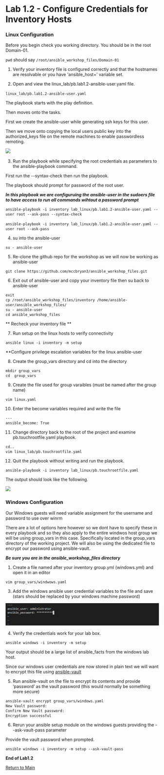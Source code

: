 
# Lab 1.2 - Configure Credentials for Inventory Hosts

### Linux Configuration

Before you begin check you working directory. You should be in the root Domain-01.

```pwd``` should say ```/root/ansible_workshop_files/Domain-01```


1. Verify your inventory file is configured correctly and that the hostnames are resolvable or you have 'ansible_host=' variable set.

2. Open and view the linux_lab/pb.lab1.2-ansible-user.yaml file.

```linux_lab/pb.lab1.2-ansible-user.yaml```

The playbook starts with the play definition.

Then moves onto the tasks.

First we create the ansible-user while generating ssh keys for this user.

Then we move onto copying the local users public key into the authorized_keys file on the remote machines to enable passwordless remoting.

![](/images/lab1.2-ansible-user.png)

3. Run the playbook while specifying the root credentials as parameters to the ansible-playbook command.

First run the --syntax-check then run the playbook.<br>

The playbook should prompt for password of the root user.

***In this playbook we are configuruing the ansible-user in the sudoers file to have access to run all commands wihtout a password prompt***

```
ansible-playbook -i inventory lab_linux/pb.lab1.2-ansible-user.yaml --user root --ask-pass --syntax-check

ansible-playbook -i inventory lab_linux/pb.lab1.2-ansible-user.yaml --user root --ask-pass
````

4. su into the ansible-user

```
su - ansible-user
```

5. Re-clone the github repo for the workshop as we will now be working as ansible-user

```
git clone https://github.com/mccbryan3/ansible_workshop_files.git
```

6. Exit out of ansible-user and copy your inventory file then su back to ansible-user

```
exit
cp /root/ansible_workshop_files/inventory /home/ansible-user/ansible_workshop_files/
su - ansible-user
cd ansible_workshop_files
```

** Recheck your inventory file **

7. Run setup on the linux hosts to verify connectivity

```
ansible linux -i inventory -m setup
```

**Configure privilege escalation variables for the linux ansible-user

8. Create the group_vars directory and cd into the directory
```
mkdir group_vars
cd  group_vars
```

9. Create the file used for group varaibles (must be named after the group name)

```
vim linux.yaml
```

10. Enter the become variables required and write the file

```
---
ansible_become: True
```
11. Change directory back to the root of the project and examine pb.touchrootfile.yaml playbook.
```
cd..
vim linux_lab/pb.touchrootfile.yaml
```
12. Quit the playbook without writing and run the playbook.

```
ansible-playbook -i inventory lab_linux/pb.touchrootfile.yaml
```
The output should look like the following.

![](/images/lab1.2-touchroot.png)

### Windows Configuration

Our Windows guests will need variable assignment for the username and password to use over winrm

There are a lot of options here however so we dont have to specify these in every playbook and so they also apply to the entire windwos host group we will be using group_vars in this case. Specifically located in the group_vars directory of the working project. We will also be using the dedicated file to encrypt our password using ansible-vault.

***Be sure you are in the ansible_workshop_files directory***

1.	Create a file named after your inventory group.yml (windows.yml) and open it in an editor
```
vim group_vars/windwows.yaml
````
3.	Add the windows ansible user credential variables to the file and save (stars should be replaced by your windows machine password)

![](/images/lab1.2-windows-vars.png)

4. Verify the credentials work for your lab box.

```
ansible windows -i inventory -m setup
```
Your output should be a large list of ansible_facts from the windows lab host.

Since our windows user credentials are now stored in plain text we will want to encrypt this file using [ansible-vault](https://docs.ansible.com/ansible/latest/user_guide/vault.html)

5.	Run ansible-vault on the file to encrypt its contents and provide ‘password’ as the vault password (this would normally be something more secure)

```
ansible-vault encrypt group_vars/windows.yaml
New Vault password: 
Confirm New Vault password:
Encryption successful
```

6. Rerun your ansible setup module on the windows guests providing the --ask-vault-pass parameter

Provide the vault password when prompted.

```
ansible windows -i inventory -m setup --ask-vault-pass
```

**End of Lab1.2**

[Return to Main](/README.md)

